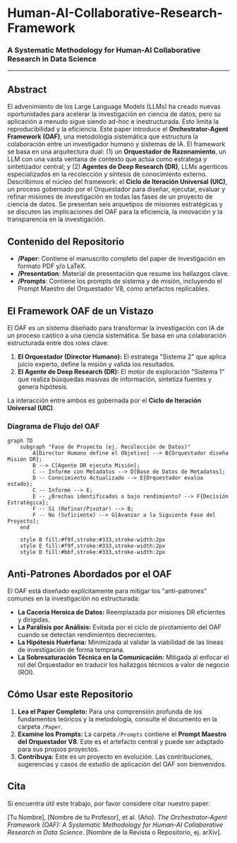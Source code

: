 # Human-AI-Collaborative-Research-Framework
### A Systematic Methodology for Human-AI Collaborative Research in Data Science

---

## Abstract

El advenimiento de los Large Language Models (LLMs) ha creado nuevas oportunidades para acelerar la investigación en ciencia de datos, pero su aplicación a menudo sigue siendo ad-hoc e inestructurada. Esto limita la reproducibilidad y la eficiencia. Este paper introduce el **Orchestrator-Agent Framework (OAF)**, una metodología sistemática que estructura la colaboración entre un investigador humano y sistemas de IA. El framework se basa en una arquitectura dual: (1) un **Orquestador de Razonamiento**, un LLM con una vasta ventana de contexto que actúa como estratega y sintetizador central; y (2) **Agentes de Deep Research (DR)**, LLMs agenticos especializados en la recolección y síntesis de conocimiento externo. Describimos el núcleo del framework: el **Ciclo de Iteración Universal (UIC)**, un proceso gobernado por el Orquestador para diseñar, ejecutar, evaluar y refinar misiones de investigación en todas las fases de un proyecto de ciencia de datos. Se presentan seis arquetipos de misiones estratégicas y se discuten las implicaciones del OAF para la eficiencia, la innovación y la transparencia en la investigación.

## Contenido del Repositorio

- **/Paper**: Contiene el manuscrito completo del paper de investigación en formato PDF y/o LaTeX.
- **/Presentation**: Material de presentación que resume los hallazgos clave.
- **/Prompts**: Contiene los prompts de sistema y de misión, incluyendo el Prompt Maestro del Orquestador V8, como artefactos replicables.

## El Framework OAF de un Vistazo

El OAF es un sistema diseñado para transformar la investigación con IA de un proceso caótico a una ciencia sistemática. Se basa en una colaboración estructurada entre dos roles clave:

1.  **El Orquestador (Director Humano):** El estratega "Sistema 2" que aplica juicio experto, define la misión y valida los resultados.
2.  **El Agente de Deep Research (DR):** El motor de exploración "Sistema 1" que realiza búsquedas masivas de información, sintetiza fuentes y genera hipótesis.

La interacción entre ambos es gobernada por el **Ciclo de Iteración Universal (UIC)**.

### Diagrama de Flujo del OAF

```mermaid
graph TD
    subgraph "Fase de Proyecto (ej. Recolección de Datos)"
        A[Director Humano define el Objetivo] --> B{Orquestador diseña Misión DR};
        B --> C[Agente DR ejecuta Misión];
        C -- Informe con Metadatos --> D[Base de Datos de Metadatos];
        D -- Conocimiento Actualizado --> E{Orquestador evalúa estado};
        C -- Informe --> E;
        E -- ¿Brechas identificadas o bajo rendimiento? --> F{Decisión Estratégica};
        F -- Sí (Refinar/Pivotar) --> B;
        F -- No (Suficiente) --> G[Avanzar a la Siguiente Fase del Proyecto];
    end

    style B fill:#f9f,stroke:#333,stroke-width:2px
    style E fill:#f9f,stroke:#333,stroke-width:2px
    style D fill:#bbf,stroke:#333,stroke-width:2px
```

## Anti-Patrones Abordados por el OAF

El OAF está diseñado explícitamente para mitigar los "anti-patrones" comunes en la investigación no estructurada:

- **La Cacería Heroica de Datos:** Reemplazada por misiones DR eficientes y dirigidas.
- **La Parálisis por Análisis:** Evitada por el ciclo de pivotamiento del OAF cuando se detectan rendimientos decrecientes.
- **La Hipótesis Huérfana:** Minimizada al validar la viabilidad de las líneas de investigación de forma temprana.
- **La Sobresaturación Técnica en la Comunicación:** Mitigada al enfocar el rol del Orquestador en traducir los hallazgos técnicos a valor de negocio (ROI).

## Cómo Usar este Repositorio

1.  **Lea el Paper Completo:** Para una comprensión profunda de los fundamentos teóricos y la metodología, consulte el documento en la carpeta `/Paper`.
2.  **Examine los Prompts:** La carpeta `/Prompts` contiene el **Prompt Maestro del Orquestador V8**. Este es el artefacto central y puede ser adaptado para sus propios proyectos.
3.  **Contribuya:** Este es un proyecto en evolución. Las contribuciones, sugerencias y casos de estudio de aplicación del OAF son bienvenidos.

## Cita

Si encuentra útil este trabajo, por favor considere citar nuestro paper:

[Tu Nombre], [Nombre de tu Profesor], et al. (Año). *The Orchestrator-Agent Framework (OAF): A Systematic Methodology for Human-AI Collaborative Research in Data Science*. [Nombre de la Revista o Repositorio, ej. arXiv].

